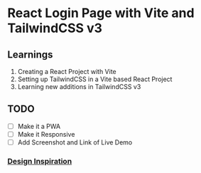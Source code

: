 # React Login Page with Vite and TailwindCSS v3

## Learnings

1.  Creating a React Project with Vite
2.  Setting up TailwindCSS in a Vite based React Project
3.  Learning new additions in TailwindCSS v3

## TODO

-   [ ] Make it a PWA
-   [ ] Make it Responsive
-   [ ] Add Screenshot and Link of Live Demo

### [Design Inspiration](<https://www.figma.com/file/fUV9cEKBZ0mQIZs7TRxcPG/Login-Page-Design-(Community)>)
